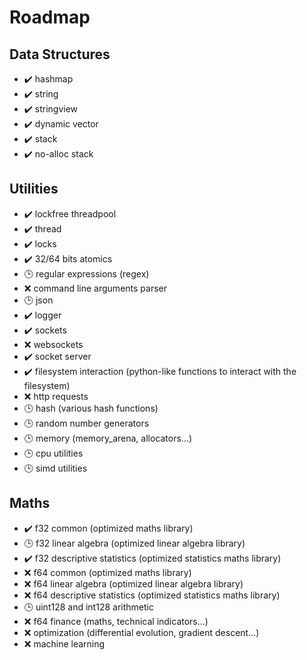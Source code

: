 # Roadmap

## Data Structures
- :heavy_check_mark: hashmap
- :heavy_check_mark: string
- :heavy_check_mark: stringview
- :heavy_check_mark: dynamic vector
- :heavy_check_mark: stack
- :heavy_check_mark: no-alloc stack

## Utilities
- :heavy_check_mark: lockfree threadpool
- :heavy_check_mark: thread
- :heavy_check_mark: locks
- :heavy_check_mark: 32/64 bits atomics
- :clock3: regular expressions (regex)
- :x: command line arguments parser
- :clock3: json
- :heavy_check_mark: logger
- :heavy_check_mark: sockets
- :x: websockets
- :heavy_check_mark: socket server
- :heavy_check_mark: filesystem interaction (python-like functions to interact with the filesystem)
- :x: http requests
- :clock3: hash (various hash functions)
- :clock3: random number generators
- :clock3: memory (memory_arena, allocators...)
- :clock3: cpu utilities
- :clock3: simd utilities

## Maths
- :heavy_check_mark: f32 common (optimized maths library)
- :clock3: f32 linear algebra (optimized linear algebra library)
- :heavy_check_mark: f32 descriptive statistics (optimized statistics maths library)
- :x: f64 common (optimized maths library)
- :x: f64 linear algebra (optimized linear algebra library)
- :x: f64 descriptive statistics (optimized statistics maths library)
- :clock3: uint128 and int128 arithmetic
- :x: f64 finance (maths, technical indicators...)
- :x: optimization (differential evolution, gradient descent...)
- :x: machine learning